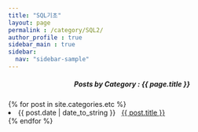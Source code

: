 ```yaml
---
title: "SQL기초"
layout: page
permalink : /category/SQL2/
author_profile : true
sidebar_main : true
sidebar:
  nav: "sidebar-sample"
---
```

<center>
 <h5>Posts by Category : {{ page.title }} </h5></center>

<div class="card">
{% for post in site.categories.etc %}
 <li class="category-posts"><span>{{ post.date | date_to_string }}</span> &nbsp; <a href="{{ post.url }}">{{ post.title }}</a></li>
{% endfor %}
</div>